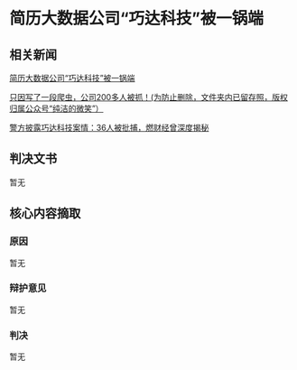 # 简历大数据公司“巧达科技”被一锅端

## 相关新闻

[简历大数据公司“巧达科技”被一锅端][1]

[只因写了一段爬虫，公司200多人被抓！(为防止删除，文件夹内已留存照，版权归属公众号“纯洁的微笑”）][2] 

[警方披露巧达科技案情：36人被批捕，燃财经曾深度揭秘][3]

## 判决文书
暂无

## 核心内容摘取

### 原因

暂无


### 辩护意见

暂无

### 判决

暂无


  [1]: https://baijiahao.baidu.com/s?id=1628902817173523756&wfr=spider&for=pc
  [2]: https://mp.weixin.qq.com/s/bvSnLrgqaW57vISHEajqqQ
  [3]: https://m.sohu.com/a/316161149_100165449
